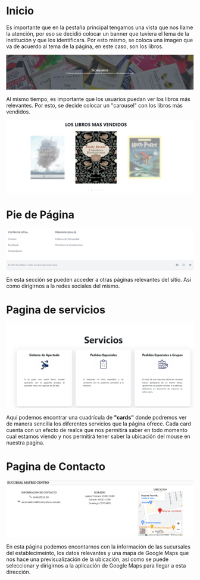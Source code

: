 # Inicio

Es importante que en la pestaña principal tengamos una vista que nos llame la atención, por eso se decidió colocar un banner que tuviera el lema de la institución y que los identificara. Por esto mismo, se coloca una imagen que va de acuerdo al tema de la página, en este caso, son los libros.

![Banner Página de Inicio](./imagenes-documentacion/BannerInicio.png)

Al mismo tiempo, es importante que los usuarios puedan ver los libros más relevantes. Por esto, se decide colocar un "carousel" con los libros más vendidos.

![Banner Página de Inicio](./imagenes-documentacion/InicioCarousel.png)

# Pie de Página

![Pie de Página](./imagenes-documentacion/footer.png)

En esta sección se pueden acceder a otras páginas relevantes del sitio. Asi como dirigirnos a la redes sociales del mismo.

# Pagina de servicios

![Página de Servicios](./imagenes-documentacion/PaginaServicios.png)

Aquí podemos encontrar una cuadrícula de **"cards"** donde podremos ver de manera sencilla los diferentes servicios que la página ofrece. Cada card cuenta con un efecto de realce que nos permitirá saber en todo momento cual estamos viendo y nos permitirá tener saber la ubicación del mouse en nuestra pagina.

# Pagina de Contacto

![Página de Contacto](./imagenes-documentacion/sucursales.png)

En esta página podemos encontarnos con la información de las sucursales del establecimeinto, los datos relevantes y una mapa de Google Maps que nos hace una previsualización de la ubicación, así como se puede seleccionar y dirigirnos a la aplicación de Google Maps para llegar a esta dirección.
